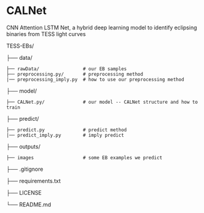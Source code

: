 # CALNet
CNN Attention LSTM Net, a hybrid deep learning model to identify eclipsing binaries from TESS light curves

TESS-EBs/<br>

├── data/                        

	├── rawData/                # our EB samples  
	├── preprocessing.py/       # preprocessing method
	|── preprocessing_imply.py  # how to use our preprocessing method 



├── model/  

	├── CALNet.py/              # our model -- CALNet structure and how to train



├── predict/  

	├── predict.py              # predict method
	|── predict_imply.py        # imply predict


├── outputs/  

	├── images                  # some EB examples we predict


├── .gitignore      


├── requirements.txt      


├── LICENSE      


└── README.md                
